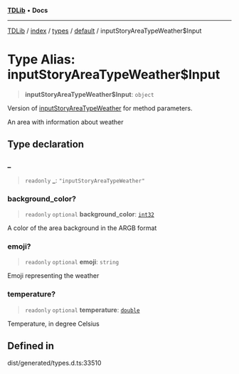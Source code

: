 [**TDLib**](../../../../../../README.md) • **Docs**

***

[TDLib](../../../../../../modules.md) / [index](../../../../../README.md) / [types](../../../README.md) / [default](../README.md) / inputStoryAreaTypeWeather$Input

# Type Alias: inputStoryAreaTypeWeather$Input

> **inputStoryAreaTypeWeather$Input**: `object`

Version of [inputStoryAreaTypeWeather](inputStoryAreaTypeWeather.md) for method parameters.

An area with information about weather

## Type declaration

### \_

> `readonly` **\_**: `"inputStoryAreaTypeWeather"`

### background\_color?

> `readonly` `optional` **background\_color**: [`int32`](int32.md)

A color of the area background in the ARGB format

### emoji?

> `readonly` `optional` **emoji**: `string`

Emoji representing the weather

### temperature?

> `readonly` `optional` **temperature**: [`double`](double.md)

Temperature, in degree Celsius

## Defined in

dist/generated/types.d.ts:33510
